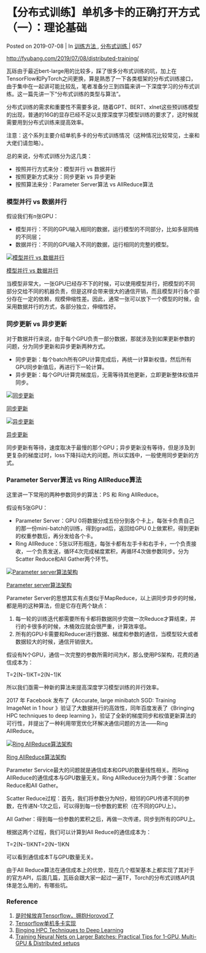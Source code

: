 # 【分布式训练】单机多卡的正确打开方式（一）：理论基础

 Posted on 2019-07-08 | In [训练方法 ](http://fyubang.com/categories/训练方法/), [分布式训练 ](http://fyubang.com/categories/训练方法/分布式训练/)| 657

http://fyubang.com/2019/07/08/distributed-training/

瓦砾由于最近bert-large用的比较多，踩了很多分布式训练的坑，加上在TensorFlow和PyTorch之间更换，算是熟悉了一下各类框架的分布式训练接口，由于集中在一起讲可能比较乱，笔者准备分三到四篇来讲一下深度学习的分布式训练。这一篇先讲一下“分布式训练的类型与算法”。

分布式训练的需求和重要性不需要多说，随着GPT、BERT、xlnet这些预训练模型的出现，普通的16G的显存已经不足以支撑深度学习模型训练的要求了，这时候就需要用到分布式训练来提高效率。

注意：这个系列主要介绍单机多卡的分布式训练情况（这种情况比较常见，土豪和大佬们请忽略）。

总的来说，分布式训练分为这几类：

- 按照并行方式来分：模型并行 vs 数据并行
- 按照更新方式来分：同步更新 vs 异步更新
- 按照算法来分：Parameter Server算法 vs AllReduce算法

### 模型并行 vs 数据并行

假设我们有n张GPU：

- 模型并行：不同的GPU输入相同的数据，运行模型的不同部分，比如多层网络的不同层；
- 数据并行：不同的GPU输入不同的数据，运行相同的完整的模型。

[![模型并行 vs 数据并行](http://fyubang.com/2019/07/08/distributed-training/para.png)](http://fyubang.com/2019/07/08/distributed-training/para.png)

[模型并行 vs 数据并行](http://fyubang.com/2019/07/08/distributed-training/para.png)



当模型非常大，一张GPU已经存不下的时候，可以使用模型并行，把模型的不同部分交给不同的机器负责，但是这样会带来很大的通信开销，而且模型并行各个部分存在一定的依赖，规模伸缩性差。因此，通常一张可以放下一个模型的时候，会采用数据并行的方式，各部分独立，伸缩性好。

### 同步更新 vs 异步更新

对于数据并行来说，由于每个GPU负责一部分数据，那就涉及到如果更新参数的问题，分为同步更新和异步更新两种方式。

- 同步更新：每个batch所有GPU计算完成后，再统一计算新权值，然后所有GPU同步新值后，再进行下一轮计算。
- 异步更新：每个GPU计算完梯度后，无需等待其他更新，立即更新整体权值并同步。

[![同步更新](http://fyubang.com/2019/07/08/distributed-training/syn_dp.jpg)](http://fyubang.com/2019/07/08/distributed-training/syn_dp.jpg)

[同步更新](http://fyubang.com/2019/07/08/distributed-training/syn_dp.jpg)



[![异步更新](http://fyubang.com/2019/07/08/distributed-training/asyn_dp.jpg)](http://fyubang.com/2019/07/08/distributed-training/asyn_dp.jpg)

[异步更新](http://fyubang.com/2019/07/08/distributed-training/asyn_dp.jpg)



同步更新有等待，速度取决于最慢的那个GPU；异步更新没有等待，但是涉及到更复杂的梯度过时，loss下降抖动大的问题。所以实践中，一般使用同步更新的方式。

### Parameter Server算法 vs Ring AllReduce算法

这里讲一下常用的两种参数同步的算法：PS 和 Ring AllReduce。

假设有5张GPU：

- Parameter Server：GPU 0将数据分成五份分到各个卡上，每张卡负责自己的那一份mini-batch的训练，得到grad后，返回给GPU 0上做累积，得到更新的权重参数后，再分发给各个卡。
- Ring AllReduce：5张以环形相连，每张卡都有左手卡和右手卡，一个负责接收，一个负责发送，循环4次完成梯度累积，再循环4次做参数同步。分为Scatter Reduce和All Gather两个环节。

[![Parameter server算法架构](http://fyubang.com/2019/07/08/distributed-training/ps.png)](http://fyubang.com/2019/07/08/distributed-training/ps.png)

[Parameter server算法架构](http://fyubang.com/2019/07/08/distributed-training/ps.png)



Parameter Server的思想其实有点类似于MapReduce，以上讲同步异步的时候，都是用的这种算法，但是它存在两个缺点：

1. 每一轮的训练迭代都需要所有卡都将数据同步完做一次Reduce才算结束，并行的卡很多的时候，木桶效应就会很严重，计算效率低。
2. 所有的GPU卡需要和Reducer进行数据、梯度和参数的通信，当模型较大或者数据较大的时候，通信开销很大。

假设有N个GPU，通信一次完整的参数所需时间为K，那么使用PS架构，花费的通信成本为：

T=2(N−1)KT=2(N−1)K

所以我们亟需一种新的算法来提高深度学习模型训练的并行效率。

2017 年 Facebook 发布了《Accurate, large minibatch SGD: Training ImageNet in 1 hour 》验证了大数据并行的高效性，同年百度发表了《Bringing HPC techniques to deep learning 》，验证了全新的梯度同步和权值更新算法的可行性，并提出了一种利用带宽优化环解决通信问题的方法——Ring AllReduce。

[![Ring AllReduce算法架构](http://fyubang.com/2019/07/08/distributed-training/ringallreduce.png)](http://fyubang.com/2019/07/08/distributed-training/ringallreduce.png)

[Ring AllReduce算法架构](http://fyubang.com/2019/07/08/distributed-training/ringallreduce.png)



Parameter Service最大的问题就是通信成本和GPU的数量线性相关。而Ring AllReduce的通信成本与GPU数量无关。Ring AllReduce分为两个步骤：Scatter Reduce和All Gather。

Scatter Reduce过程：首先，我们将参数分为N份，相邻的GPU传递不同的参数，在传递N-1次之后，可以得到每一份参数的累积（在不同的GPU上）。



All Gather：得到每一份参数的累积之后，再做一次传递，同步到所有的GPU上。



根据这两个过程，我们可以计算到All Reduce的通信成本为：

T=2(N−1)KNT=2(N−1)KN

可以看到通信成本T与GPU数量无关。

由于All Reduce算法在通信成本上的优势，现在几个框架基本上都实现了其对于的官方API，后面几篇，瓦砾会跟大家一起过一遍TF，Torch的分布式训练API具体是怎么用的，有哪些坑。

### Reference

1. [是时候放弃Tensorflow，拥抱Horovod了](https://www.infoq.cn/article/J4ry_9bsfbcNkv6dfuqC)
2. [Tensorflow单机多卡实现](https://puluwen.github.io/2018/12/tensorflow-mulgpu/)
3. [Binging HPC Techniques to Deep Learning](http://andrew.gibiansky.com/)
4. [Training Neural Nets on Larger Batches: Practical Tips for 1-GPU, Multi-GPU & Distributed setups](https://medium.com/huggingface/training-larger-batches-practical-tips-on-1-gpu-multi-gpu-distributed-setups-ec88c3e51255)